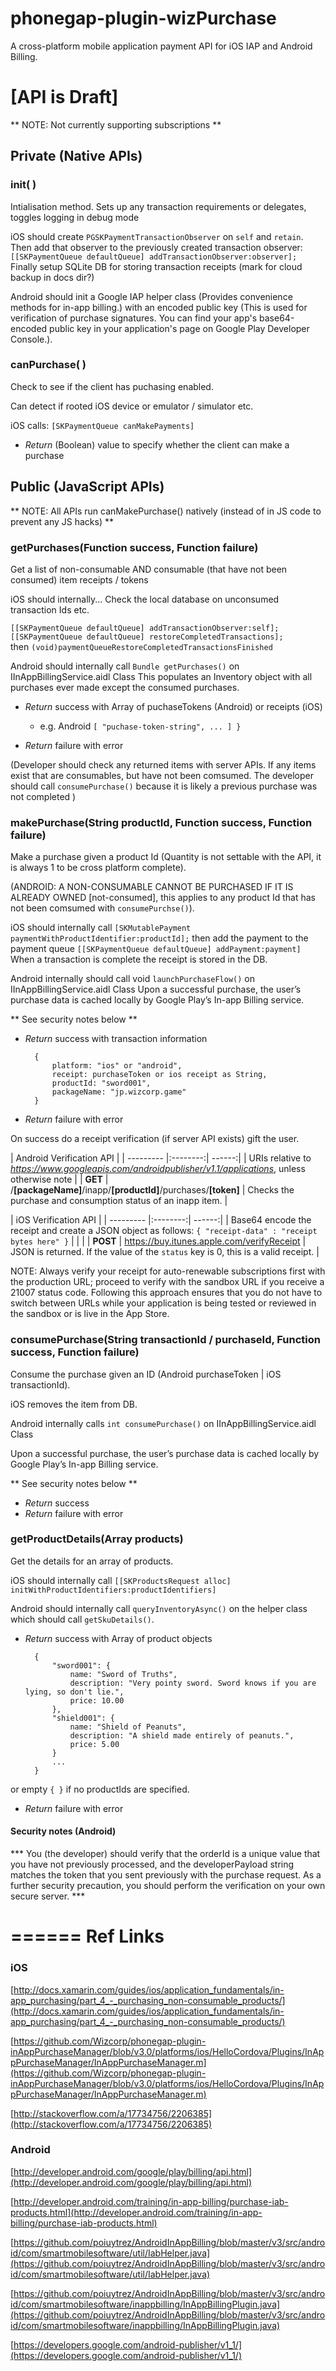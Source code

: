 phonegap-plugin-wizPurchase
===========================

A cross-platform mobile application payment API for iOS IAP and Android Billing. 

# [API is Draft]

** NOTE: Not currently supporting subscriptions **


## Private (Native APIs)

### init( )

Intialisation method. Sets up any transaction requirements or delegates, toggles logging in debug mode
					
iOS should create `PGSKPaymentTransactionObserver` on `self` and `retain`.
Then add that observer to the previously created transaction observer:
`[[SKPaymentQueue defaultQueue] addTransactionObserver:observer];`
Finally setup SQLite DB for storing transaction receipts (mark for cloud backup in docs dir?)


	
Android should init a Google IAP helper class (Provides convenience methods for in-app billing.)
with an encoded public key (This is used for verification of purchase signatures. 
You can find your app's base64-encoded public key in your application's page on 
Google Play Developer Console.).

### canPurchase( )

Check to see if the client has puchasing enabled.

Can detect if rooted iOS device or emulator / simulator etc.
						
iOS calls: `[SKPaymentQueue canMakePayments]`
	
- *Return* (Boolean) value to specify whether the client can make a purchase 
	
## Public (JavaScript APIs)

** NOTE: All APIs run canMakePurchase() natively (instead of in JS code to prevent any JS hacks) **


### getPurchases(Function success, Function failure)

Get a list of non-consumable AND consumable (that have not been consumed) item receipts / tokens 
								
iOS should internally... 
Check the local database on unconsumed transaction Ids etc.
				
`[[SKPaymentQueue defaultQueue] addTransactionObserver:self];`
`[[SKPaymentQueue defaultQueue] restoreCompletedTransactions];`		
then `(void)paymentQueueRestoreCompletedTransactionsFinished`

Android should internally call `Bundle getPurchases()` on IInAppBillingService.aidl Class
This populates an Inventory object with all purchases ever made except the consumed purchases.
					
- *Return* success with Array of puchaseTokens (Android) or receipts (iOS)
	* e.g. Android
		`[ "puchase-token-string", ... ] }` 
		
- *Return* failure with error 

(Developer should check any returned items with server APIs. If any items exist that are consumables, but have not been comsumed. The developer should call `consumePurchase()` because it is likely a previous purchase was not completed )
					

### makePurchase(String productId, Function success, Function failure)

Make a purchase given a product Id (Quantity is not settable with the API, it is always 1 to be cross platform complete).
					
(ANDROID: A NON-CONSUMABLE CANNOT BE PURCHASED IF IT IS ALREADY OWNED [not-consumed], this applies to any product Id that has not been comsumed with `consumePurchse()`).
					
iOS should internally call `[SKMutablePayment paymentWithProductIdentifier:productId];`
then add the payment to the payment queue `[[SKPaymentQueue defaultQueue] addPayment:payment]`
When a transaction is complete the receipt is stored in the DB.
					
Android internally should call void `launchPurchaseFlow()` on IInAppBillingService.aidl Class
Upon a successful purchase, the user’s purchase data is cached locally by Google Play’s In-app Billing service.

** See security notes below **

- *Return* success with transaction information
	
		{
			platform: "ios" or "android",
			receipt: purchaseToken or ios receipt as String,
			productId: "sword001",
			packageName: "jp.wizcorp.game"
		}
	
- *Return* failure with error

On success do a receipt verification (if server API exists) gift the user.

|  Android Verification API |
| --------- |:--------:| ------:|
|  URIs relative to *https://www.googleapis.com/androidpublisher/v1.1/applications*, unless otherwise note |
| **GET**  | /**[packageName]**/inapp/**[productId]**/purchases/**[token]** | Checks the purchase and consumption status of an inapp item. |
	

|  iOS Verification API |
| --------- |:--------:| ------:|
|  Base64 encode the receipt and create a JSON object as follows: `{ "receipt-data" : "receipt bytes here" }`  | | |
| **POST**  | https://buy.itunes.apple.com/verifyReceipt | JSON is returned. If the value of the `status` key is 0, this is a valid receipt. |

NOTE: Always verify your receipt for auto-renewable subscriptions first with the production URL; proceed to verify with the sandbox URL if you receive a 21007 status code. Following this approach ensures that you do not have to switch between URLs while your application is being tested or reviewed in the sandbox or is live in the App Store.
			
### consumePurchase(String transactionId / purchaseId, Function success, Function failure)

Consume the purchase given an ID (Android purchaseToken | iOS transactionId).
										
iOS removes the item from DB.
					
Android internally calls `int consumePurchase()` on IInAppBillingService.aidl Class
		
Upon a successful purchase, the user’s purchase data is cached locally by Google Play’s In-app Billing service.

** See security notes below **

- *Return* success
- *Return* failure with error 
					

### getProductDetails(Array products)

Get the details for an array of products.
					
iOS should internally call `[[SKProductsRequest alloc] initWithProductIdentifiers:productIdentifiers]`

Android should internally call `queryInventoryAsync()` on the helper class which should call `getSkuDetails()`.
					
- *Return* success with Array of product objects
	
		{ 
			"sword001": {
				name: "Sword of Truths",
				description: "Very pointy sword. Sword knows if you are lying, so don't lie.",
				price: 10.00
			},
			"shield001": {
				name: "Shield of Peanuts",
				description: "A shield made entirely of peanuts.",
				price: 5.00
			}
			...  
		}

or empty `{ }` if no productIds are specified.

- *Return* failure with error 
					
	

#### Security notes (Android)

*** You (the developer) should verify that the orderId is a unique value that you have not previously processed, and the developerPayload string matches the token that you sent previously with the purchase request. As a further security precaution, you should perform the verification on your own secure server. ***
	
======
Ref Links
======

### iOS

[http://docs.xamarin.com/guides/ios/application_fundamentals/in-app_purchasing/part_4_-_purchasing_non-consumable_products/](http://docs.xamarin.com/guides/ios/application_fundamentals/in-app_purchasing/part_4_-_purchasing_non-consumable_products/)

[https://github.com/Wizcorp/phonegap-plugin-inAppPurchaseManager/blob/v3.0/platforms/ios/HelloCordova/Plugins/InAppPurchaseManager/InAppPurchaseManager.m](https://github.com/Wizcorp/phonegap-plugin-inAppPurchaseManager/blob/v3.0/platforms/ios/HelloCordova/Plugins/InAppPurchaseManager/InAppPurchaseManager.m)

[http://stackoverflow.com/a/17734756/2206385](http://stackoverflow.com/a/17734756/2206385)

### Android

[http://developer.android.com/google/play/billing/api.html](http://developer.android.com/google/play/billing/api.html)

[http://developer.android.com/training/in-app-billing/purchase-iab-products.html](http://developer.android.com/training/in-app-billing/purchase-iab-products.html)

[https://github.com/poiuytrez/AndroidInAppBilling/blob/master/v3/src/android/com/smartmobilesoftware/util/IabHelper.java](https://github.com/poiuytrez/AndroidInAppBilling/blob/master/v3/src/android/com/smartmobilesoftware/util/IabHelper.java)

[https://github.com/poiuytrez/AndroidInAppBilling/blob/master/v3/src/android/com/smartmobilesoftware/inappbilling/InAppBillingPlugin.java](https://github.com/poiuytrez/AndroidInAppBilling/blob/master/v3/src/android/com/smartmobilesoftware/inappbilling/InAppBillingPlugin.java)

[https://developers.google.com/android-publisher/v1_1/](https://developers.google.com/android-publisher/v1_1/)